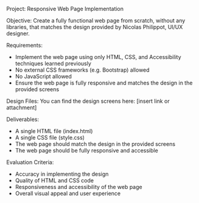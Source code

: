 Project: Responsive Web Page Implementation

Objective:
Create a fully functional web page from scratch, without any libraries, that matches the design provided by Nicolas Philippot, UI/UX designer.

Requirements:

- Implement the web page using only HTML, CSS, and Accessibility techniques learned previously
- No external CSS frameworks (e.g. Bootstrap) allowed
- No JavaScript allowed
- Ensure the web page is fully responsive and matches the design in the provided screens

Design Files:
You can find the design screens here: [insert link or attachment]

Deliverables:

- A single HTML file (index.html)
- A single CSS file (style.css)
- The web page should match the design in the provided screens
- The web page should be fully responsive and accessible

Evaluation Criteria:

- Accuracy in implementing the design
- Quality of HTML and CSS code
- Responsiveness and accessibility of the web page
- Overall visual appeal and user experience
